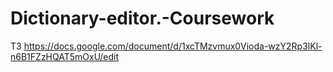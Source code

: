 # Dictionary-editor.-Coursework
ТЗ
https://docs.google.com/document/d/1xcTMzvmux0Vioda-wzY2Rp3lKl-n6B1FZzHQAT5mOxU/edit
